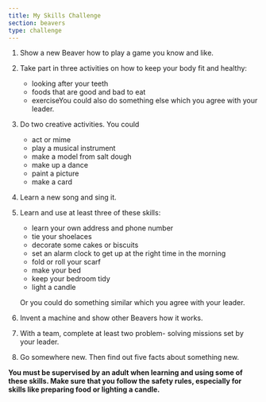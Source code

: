 ```yaml
---
title: My Skills Challenge
section: beavers
type: challenge
---
```


1. Show a new Beaver how to play a game you know and like.

2. Take part in three activities on how to keep your body fit and healthy:
	* looking after your teeth
	* foods that are good and bad to eat
	* exerciseYou could also do something else which you agree with your leader.

3. Do two creative activities. You could
	* act or mime
	* play a musical instrument
	* make a model from salt dough
	* make up a dance
	* paint a picture
	* make a card

4. Learn a new song and sing it.

5. Learn and use at least three of these skills:
	* learn your own address and phone number
	* tie your shoelaces
	* decorate some cakes or biscuits
	* set an alarm clock to get up at the right time in the morning
	* fold or roll your scarf
	* make your bed
	* keep your bedroom tidy
	* light a candle
	
	Or you could do something similar which you agree with your leader.

6. Invent a machine and show other Beavers how it works.
7. With a team, complete at least two problem- solving missions set by your leader.
8. Go somewhere new. Then find out five facts about something new.

**You must be supervised by an adult when learning and using some of these skills. Make sure that you follow the safety rules, especially for skills like preparing food or lighting a candle.**
